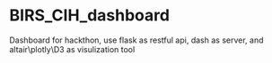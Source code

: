 # BIRS_CIH_dashboard
Dashboard for hackthon, use flask as restful api, dash as server, and altair\plotly\D3 as visulization tool
